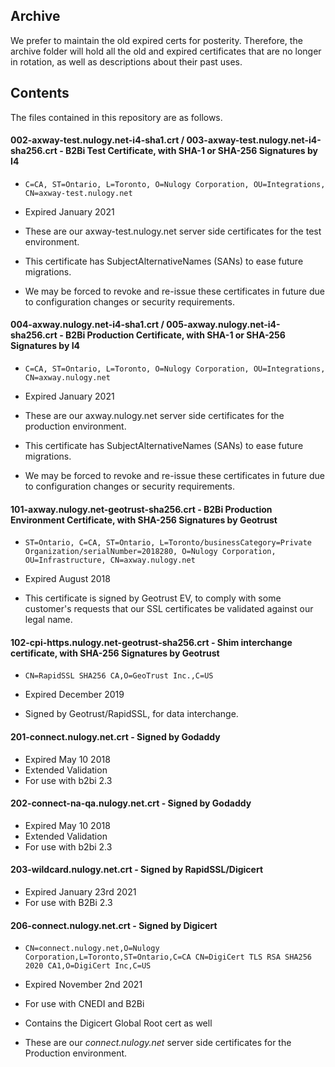 ## Archive

We prefer to maintain the old expired certs for posterity. Therefore, the archive folder will hold all the old and expired
certificates that are no longer in rotation, as well as descriptions about their past uses.

## Contents

The files contained in this repository are as follows.


#### 002-axway-test.nulogy.net-i4-sha1.crt / 003-axway-test.nulogy.net-i4-sha256.crt - B2Bi Test Certificate, with SHA-1 or SHA-256 Signatures by I4

- `C=CA, ST=Ontario, L=Toronto, O=Nulogy Corporation, OU=Integrations, CN=axway-test.nulogy.net`
- Expired January 2021

- These are our axway-test.nulogy.net server side certificates for the test environment.
- This certificate has SubjectAlternativeNames (SANs) to ease future migrations.
- We may be forced to revoke and re-issue these certificates in future due to configuration changes or security requirements.


#### 004-axway.nulogy.net-i4-sha1.crt / 005-axway.nulogy.net-i4-sha256.crt - B2Bi Production Certificate, with SHA-1 or SHA-256 Signatures by I4

- `C=CA, ST=Ontario, L=Toronto, O=Nulogy Corporation, OU=Integrations, CN=axway.nulogy.net`
- Expired January 2021

- These are our axway.nulogy.net server side certificates for the production environment.
- This certificate has SubjectAlternativeNames (SANs) to ease future migrations.
- We may be forced to revoke and re-issue these certificates in future due to configuration changes or security requirements.

#### 101-axway.nulogy.net-geotrust-sha256.crt - B2Bi Production Environment Certificate, with SHA-256 Signatures by Geotrust

- `ST=Ontario, C=CA, ST=Ontario, L=Toronto/businessCategory=Private Organization/serialNumber=2018280, O=Nulogy Corporation, OU=Infrastructure, CN=axway.nulogy.net`
- Expired August 2018

- This certificate is signed by Geotrust EV, to comply with some customer's requests that our SSL certificates be validated against our legal name.

#### 102-cpi-https.nulogy.net-geotrust-sha256.crt - Shim interchange certificate, with SHA-256 Signatures by Geotrust

- `CN=RapidSSL SHA256 CA,O=GeoTrust Inc.,C=US`
- Expired December 2019

- Signed by Geotrust/RapidSSL, for data interchange.

#### 201-connect.nulogy.net.crt - Signed by Godaddy

- Expired May 10 2018
- Extended Validation
- For use with b2bi 2.3

#### 202-connect-na-qa.nulogy.net.crt - Signed by Godaddy

- Expired May 10 2018
- Extended Validation
- For use with b2bi 2.3

#### 203-wildcard.nulogy.net.crt - Signed by RapidSSL/Digicert

- Expired January 23rd 2021
- For use with B2Bi 2.3

#### 206-connect.nulogy.net.crt - Signed by Digicert 

- `CN=connect.nulogy.net,O=Nulogy Corporation,L=Toronto,ST=Ontario,C=CA CN=DigiCert TLS RSA SHA256 2020 CA1,O=DigiCert Inc,C=US`
- Expired November 2nd 2021

- For use with CNEDI and B2Bi
- Contains the Digicert Global Root cert as well
- These are our *connect.nulogy.net* server side certificates for the Production environment.